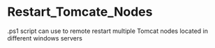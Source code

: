 # Restart_Tomcate_Nodes
.ps1 script can use to remote restart multiple Tomcat nodes located in different windows servers 
